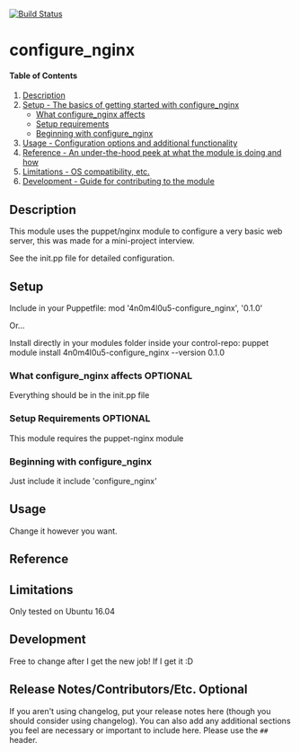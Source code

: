 [![Build Status](https://travis-ci.org/4n0m4l0u5/configure_nginx.svg?branch=master)](https://travis-ci.org/4n0m4l0u5/configure_nginx)
# configure_nginx

#### Table of Contents

1. [Description](#description)
2. [Setup - The basics of getting started with configure_nginx](#setup)
    * [What configure_nginx affects](#what-configure_nginx-affects)
    * [Setup requirements](#setup-requirements)
    * [Beginning with configure_nginx](#beginning-with-configure_nginx)
3. [Usage - Configuration options and additional functionality](#usage)
4. [Reference - An under-the-hood peek at what the module is doing and how](#reference)
5. [Limitations - OS compatibility, etc.](#limitations)
6. [Development - Guide for contributing to the module](#development)

## Description

This module uses the puppet/nginx module to configure a very basic web server, this was made for a mini-project interview.

See the init.pp file for detailed configuration.

## Setup

Include in your Puppetfile:
mod '4n0m4l0u5-configure_nginx', '0.1.0'

Or...

Install directly in your modules folder inside your control-repo:
puppet module install 4n0m4l0u5-configure_nginx --version 0.1.0

### What configure_nginx affects **OPTIONAL**

Everything should be in the init.pp file

### Setup Requirements **OPTIONAL**

This module requires the puppet-nginx module

### Beginning with configure_nginx

Just include it
include 'configure_nginx'

## Usage

Change it however you want.

## Reference

## Limitations

Only tested on Ubuntu 16.04

## Development

Free to change after I get the new job! If I get it :D

## Release Notes/Contributors/Etc. **Optional**

If you aren't using changelog, put your release notes here (though you should consider using changelog). You can also add any additional sections you feel are necessary or important to include here. Please use the `## ` header.

